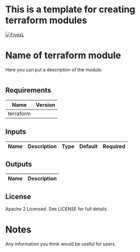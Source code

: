 # This is a template for creating terraform modules 

[![FivexL](https://releases.fivexl.io/fivexlbannergit.jpg)](https://fivexl.io/)

# Name of terraform module
Here you can put a description of the module. 

```hlc

```

## Requirements

| Name | Version |
|------|---------|
| terraform | <version> |

## Inputs

| Name | Description | Type | Default | Required |
|------|-------------|------|---------|:--------:|

## Outputs

| Name | Description |
|------|-------------|

## License

Apache 2 Licensed. See LICENSE for full details.

# Notes

Any information you think would be useful for users.
